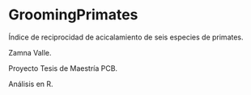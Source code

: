 # GroomingPrimates
Índice de reciprocidad de acicalamiento de seis especies de primates.

Zamna Valle.

Proyecto Tesis de Maestría PCB.

Análisis en R.
